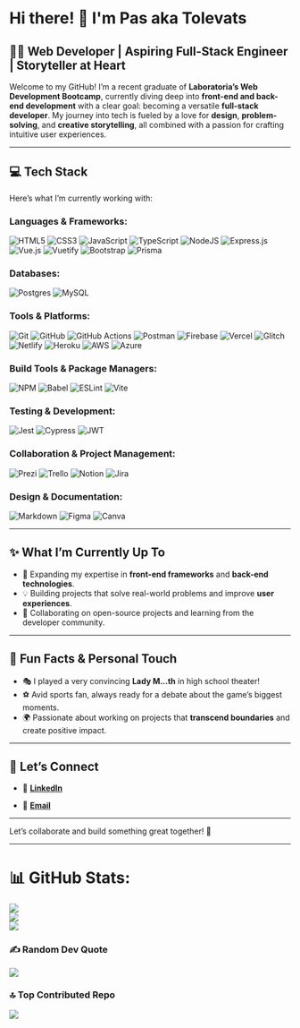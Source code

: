 # Hi there! 👋  I'm Pas aka Tolevats

## 👩‍💻 Web Developer | Aspiring Full-Stack Engineer | Storyteller at Heart  

Welcome to my GitHub! I’m a recent graduate of **Laboratoria’s Web Development Bootcamp**, currently diving deep into **front-end and back-end development** with a clear goal: becoming a versatile **full-stack developer**. My journey into tech is fueled by a love for **design**, **problem-solving**, and **creative storytelling**, all combined with a passion for crafting intuitive user experiences.

---

## 💻 Tech Stack
Here’s what I’m currently working with:  

### **Languages & Frameworks:**
![HTML5](https://img.shields.io/badge/html5-%23E34F26.svg?style=flat-square&logo=html5&logoColor=white)
![CSS3](https://img.shields.io/badge/css3-%231572B6.svg?style=flat-square&logo=css3&logoColor=white)
![JavaScript](https://img.shields.io/badge/javascript-%23323330.svg?style=flat-square&logo=javascript&logoColor=%23F7DF1E)
![TypeScript](https://img.shields.io/badge/typescript-%23007ACC.svg?style=flat-square&logo=typescript&logoColor=white)
![NodeJS](https://img.shields.io/badge/node.js-6DA55F?style=flat-square&logo=node.js&logoColor=white)
![Express.js](https://img.shields.io/badge/express.js-%23404d59.svg?style=flat-square&logo=express&logoColor=%2361DAFB)
![Vue.js](https://img.shields.io/badge/vue.js-%2335495e.svg?style=flat-square&logo=vuedotjs&logoColor=%234FC08D)
![Vuetify](https://img.shields.io/badge/Vuetify-1867C0?style=flat-square&logo=vuetify&logoColor=AEDDFF)
![Bootstrap](https://img.shields.io/badge/bootstrap-%238511FA.svg?style=flat-square&logo=bootstrap&logoColor=white)
![Prisma](https://img.shields.io/badge/Prisma-3982CE?style=flat-square&logo=Prisma&logoColor=white) 

### **Databases:**
![Postgres](https://img.shields.io/badge/postgres-%23316192.svg?style=flat-square&logo=postgresql&logoColor=white) 
![MySQL](https://img.shields.io/badge/mysql-4479A1.svg?style=flat-square&logo=mysql&logoColor=white) 

### **Tools & Platforms:**
![Git](https://img.shields.io/badge/git-%23F05033.svg?style=flat-square&logo=git&logoColor=white)
![GitHub](https://img.shields.io/badge/github-%23121011.svg?style=flat-square&logo=github&logoColor=white)
![GitHub Actions](https://img.shields.io/badge/github%20actions-%232671E5.svg?style=flat-square&logo=githubactions&logoColor=white)
![Postman](https://img.shields.io/badge/Postman-FF6C37?style=flat-square&logo=postman&logoColor=white)
![Firebase](https://img.shields.io/badge/firebase-%23039BE5.svg?style=flat-square&logo=firebase)
![Vercel](https://img.shields.io/badge/vercel-%23000000.svg?style=flat-square&logo=vercel&logoColor=white)
![Glitch](https://img.shields.io/badge/glitch-%233333FF.svg?style=flat-square&logo=glitch&logoColor=white)
![Netlify](https://img.shields.io/badge/netlify-%23000000.svg?style=flat-square&logo=netlify&logoColor=#00C7B7)
![Heroku](https://img.shields.io/badge/heroku-%23430098.svg?style=flat-square&logo=heroku&logoColor=white)
![AWS](https://img.shields.io/badge/AWS-FF9900?style=flat-square&logo=amazon-aws&logoColor=white)
![Azure](https://img.shields.io/badge/Azure-0078D4?style=flat-square&logo=microsoftazure&logoColor=white)

### **Build Tools & Package Managers:**
![NPM](https://img.shields.io/badge/NPM-%23CB3837.svg?style=flat-square&logo=npm&logoColor=white)
![Babel](https://img.shields.io/badge/Babel-F9DC3e?style=flat-square&logo=babel&logoColor=black) 
![ESLint](https://img.shields.io/badge/ESLint-4B3263?style=flat-square&logo=eslint&logoColor=white)
![Vite](https://img.shields.io/badge/vite-%23646CFF.svg?style=flat-square&logo=vite&logoColor=white) 

### **Testing & Development:**
![Jest](https://img.shields.io/badge/Jest-C21325?style=flat-square&logo=jest&logoColor=white)
![Cypress](https://img.shields.io/badge/Cypress-00BFB3?style=flat-square&logo=cypress&logoColor=white)
![JWT](https://img.shields.io/badge/JWT-black?style=flat-square&logo=JSON%20web%20tokens)

### **Collaboration & Project Management:**
![Prezi](https://img.shields.io/badge/Prezi-%23000000.svg?style=flat-square&logo=Prezi&logoColor=white)
![Trello](https://img.shields.io/badge/Trello-%23026AA7.svg?style=flat-square&logo=Trello&logoColor=white)
![Notion](https://img.shields.io/badge/Notion-%23000000.svg?style=flat-square&logo=notion&logoColor=white)
![Jira](https://img.shields.io/badge/jira-%230A0FFF.svg?style=flat-square&logo=jira&logoColor=white)

### **Design & Documentation:**
![Markdown](https://img.shields.io/badge/markdown-%23000000.svg?style=flat-square&logo=markdown&logoColor=white)
![Figma](https://img.shields.io/badge/figma-%23F24E1E.svg?style=flat-square&logo=figma&logoColor=white)
![Canva](https://img.shields.io/badge/Canva-%2300C4CC.svg?style=flat-square&logo=Canva&logoColor=white)

---

## ✨ What I’m Currently Up To  
- 🌱 Expanding my expertise in **front-end frameworks** and **back-end technologies**.  
- 💡 Building projects that solve real-world problems and improve **user experiences**.  
- 🤝 Collaborating on open-source projects and learning from the developer community.  

---

## 📌 Fun Facts & Personal Touch  
- 🎭 I played a very convincing **Lady M...th** in high school theater!  
- ⚽ Avid sports fan, always ready for a debate about the game’s biggest moments.  
- 🌍 Passionate about working on projects that **transcend boundaries** and create positive impact.

---

## 💼 Let’s Connect  
- 🔗 **[LinkedIn](https://www.linkedin.com/in/pascalestavelot-dev/)**  
<!--- - 🌐 **[Portfolio](#)** --->
- 📧 **[Email](mailto:pstavelot@gmail.com)**  

---

Let’s collaborate and build something great together! 🚀

---

<!---
Tolevats/Tolevats is a ✨ special ✨ repository because its `README.md` (this file) appears on your GitHub profile.
You can click the Preview link to take a look at your changes.
## 🌐 Socials:
[![YouTube](https://img.shields.io/badge/YouTube-%23FF0000.svg?logo=YouTube&logoColor=white)](https://youtube.com/@http://www.youtube.com/@tolevats)
--->

# 📊 GitHub Stats:
![](https://github-readme-stats.vercel.app/api?username=Tolevats&theme=nightowl&hide_border=false&include_all_commits=true&count_private=false)<br/>
![](https://github-readme-streak-stats.herokuapp.com/?user=Tolevats&theme=nightowl&hide_border=false)<br/>
![](https://github-readme-stats.vercel.app/api/top-langs/?username=Tolevats&theme=nightowl&hide_border=false&include_all_commits=true&count_private=false&layout=compact)

### ✍️ Random Dev Quote
![](https://quotes-github-readme.vercel.app/api?type=horizontal&theme=tokyonight)

### 🔝 Top Contributed Repo
![](https://github-contributor-stats.vercel.app/api?username=Tolevats&limit=5&theme=catppuccin_mocha&combine_all_yearly_contributions=true)
